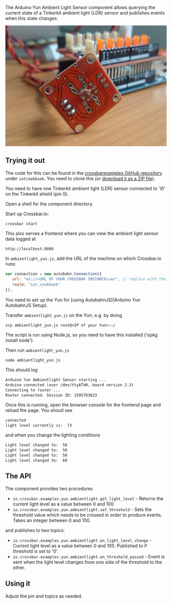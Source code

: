 The Arduino Yun Ambient Light Sensor component allows querying the current state of a Tinkerkit ambient light (LDR) sensor and publishes events when this state changes.

<div class="topimage_container">
   <img class="topimage" src="/static/img/iotcookbook/yun_ambient_light.jpg" alt="">   
</div>

## Trying it out

The code for this can be found in the [crossbarexamples GitHub repository](https://github.com/crossbario/crossbarexamples) under `iotcookbook`. You need to clone this (or [download it as a ZIP file](https://github.com/crossbario/crossbarexamples/archive/master.zip)).

You need to have one Tinkerkit ambient light (LDR) sensor connected to 'I0' on the Tinkerkit shield (pin 0).

Open a shell for the component directory. 

Start up Crossbar.io:

```shell
crossbar start
```

This also serves a frontend where you can view the ambient light sensor data logged at

```
http://localhost:8080
```

In `ambientlight_yun.js`, add the URL of the machine on which Crossbar.io runs:

```javascript
var connection = new autobahn.Connection({
   url: "ws://<URL OF YOUR CROSSBAR INSTANCE>/ws", // replace with the url of your crossbar instance
   realm: "iot_cookbook"
});
```

You need to set up the Yun for [using AutobahnJS](Arduino Yun AutobahnJS Setup).

Transfer `ambientlight_yun.js` on the Yun, e.g. by doing 

```console
scp ambientlight_yun.js root@<IP of your Yun>:~/
```

The script is run using Node.js, so you need to have this installed ('opkg install node').

Then run `ambientlight_yun.js` 

```shell
node ambientlight_yun.js
```

This should log

```
Arduino Yun Ambientlight Sensor starting ...
Arduino connected (over /dev/ttyATH0, board version 2.3)
Connecting to router ...
Router connected. Session ID: 1595783623
```

Once this is running, open the browser console for the frontend page and reload the page. You shoud see 

```
connected
light level currently is:  73
```

and when you change the lighting conditions

```
Light level changed to:  58
Light level changed to:  56
Light level changed to:  58
Light level changed to:  60
```

## The API

The component provides two procedures

* `io.crossbar.examples.yun.ambientlight.get_light_level` - Returns the current light level as a value between 0 and 100
* `io.crossbar.examples.yun.ambientlight.set_threshold` - Sets the threshold value which needs to be crossed in order to produce events. Takes an integer between 0 and 100.

and publishes to two topics:

* `io.crossbar.examples.yun.ambientlight.on_light_level_change` - Current light level as a value between 0 and 100. Published to if threshold is set to '0'.
* `io.crossbar.examples.yun.ambientlight.on_threshold_passed` - Event is sent when the light level changes from one side of the threshold to the other.

## Using it

Adjust the pin and topics as needed.